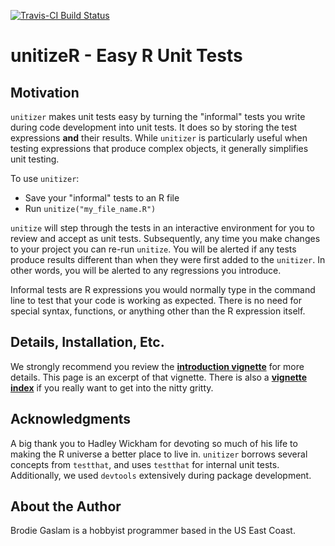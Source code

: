 [![Travis-CI Build Status](https://travis-ci.org/brodieg/unitizer.png?branch=rc0.8.0)](https://travis-ci.org/brodieg/unitizer)

# unitizeR - Easy R Unit Tests

## Motivation

`unitizer` makes unit tests easy by turning the "informal" tests you write during code development into unit tests.  It does so by storing the test expressions **and** their results.  While `unitizer` is particularly useful when testing expressions that produce complex objects, it generally simplifies unit testing.

To use `unitizer`:

* Save your "informal" tests to an R file
* Run `unitize("my_file_name.R")`

`unitize` will step through the tests in an interactive environment for you to review and accept as unit tests.  Subsequently, any time you make changes to your project you can re-run `unitize`.  You will be alerted if any tests produce results different than when they were first added to the `unitizer`.  In other words, you will be alerted to any regressions you introduce.

Informal tests are R expressions you would normally type in the command line to test that your code is working as expected.  There is no need for special syntax, functions, or anything other than the R expression itself.

## Details, Installation, Etc.

We strongly recommend you review the **[introduction vignette](http://htmlpreview.github.io/?https://raw.githubusercontent.com/brodieG/unitizer/master/inst/doc/vgn01introduction.html)** for more details.  This page is an excerpt of that vignette.  There is also a **[vignette index](http://htmlpreview.github.io/?https://raw.githubusercontent.com/brodieG/unitizer/master/inst/doc/unitizer.html)** if you really want to get into the nitty gritty.

## Acknowledgments

A big thank you to Hadley Wickham for devoting so much of his life to making the R universe a better place to live in.  `unitizer` borrows several concepts from `testthat`, and uses `testthat` for internal unit tests.  Additionally, we used `devtools` extensively during package development.

## About the Author

Brodie Gaslam is a hobbyist programmer based in the US East Coast.
